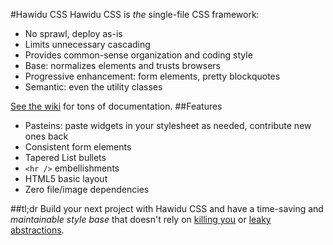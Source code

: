 #Hawidu CSS
Hawidu CSS is _the_ single-file CSS framework:

 * No sprawl, deploy as-is
  * Limits unnecessary cascading
  * Provides common-sense organization and coding style
 * Base: normalizes elements and trusts browsers
 * Progressive enhancement: form elements, pretty blockquotes
 * Semantic: even the utility classes

[See the wiki](https://github.com/ao5357/hawiducss/wiki) for tons of documentation.
##Features

 * Pasteins: paste widgets in your stylesheet as needed, contribute new ones back
 * Consistent form elements
 * Tapered List bullets
 * ```<hr />``` embellishments
 * HTML5 basic layout
 * Zero file/image dependencies

##tl;dr
Build your next project with Hawidu CSS and have a time-saving and *maintainable style base* that doesn't rely on [killing you](http://www.stubbornella.org/content/2011/04/28/our-best-practices-are-killing-us/) or [leaky abstractions](http://leaverou.me/2011/03/on-css-preprocessors/).
